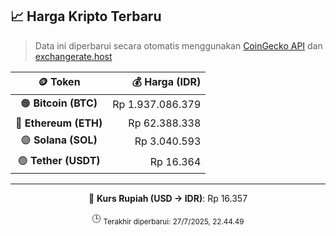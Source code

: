 

<!-- HARGA_KRIPTO -->
## 📈 Harga Kripto Terbaru

> Data ini diperbarui secara otomatis menggunakan [CoinGecko API](https://www.coingecko.com/) dan [exchangerate.host](https://exchangerate.host/)

<div align="center">

| 🪙 Token | 💰 Harga (IDR) |
|:------:|---------------:|
| 🟠 **Bitcoin (BTC)**   | Rp 1.937.086.379 |
| 🔵 **Ethereum (ETH)**  | Rp 62.388.338 |
| 🟣 **Solana (SOL)**    | Rp 3.040.593 |
| 🟢 **Tether (USDT)**   | Rp 16.364 |

---

💱 **Kurs Rupiah (USD → IDR)**: Rp 16.357

🕒 <sub>Terakhir diperbarui: 27/7/2025, 22.44.49</sub>

</div>
<!-- /HARGA_KRIPTO -->